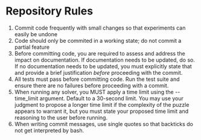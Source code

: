 # Repository Rules
1. Commit code frequently with small changes so that experiments can easily be undone
2. Code should only be commited in a working state; do not commit a partial feature
3. Before committing code, you are required to assess and address the impact on documentation. If documentation needs to be updated, do so. If no documentation needs to be updated, you must explicitly state that and provide a brief justification *before* proceeding with the commit.
4. All tests must pass before committing code. Run the test suite and ensure there are no failures before proceeding with a commit.
5. When running any solver, you MUST apply a time limit using the --time_limit argument. Default to a 30-second limit. You may use your judgment to propose a longer time limit if the complexity of the puzzle appears to warrant it, but you must state your proposed time limit and reasoning to the user before running.
6. When writing commit messages, use single quotes so that backticks do not get interpreted by bash.
